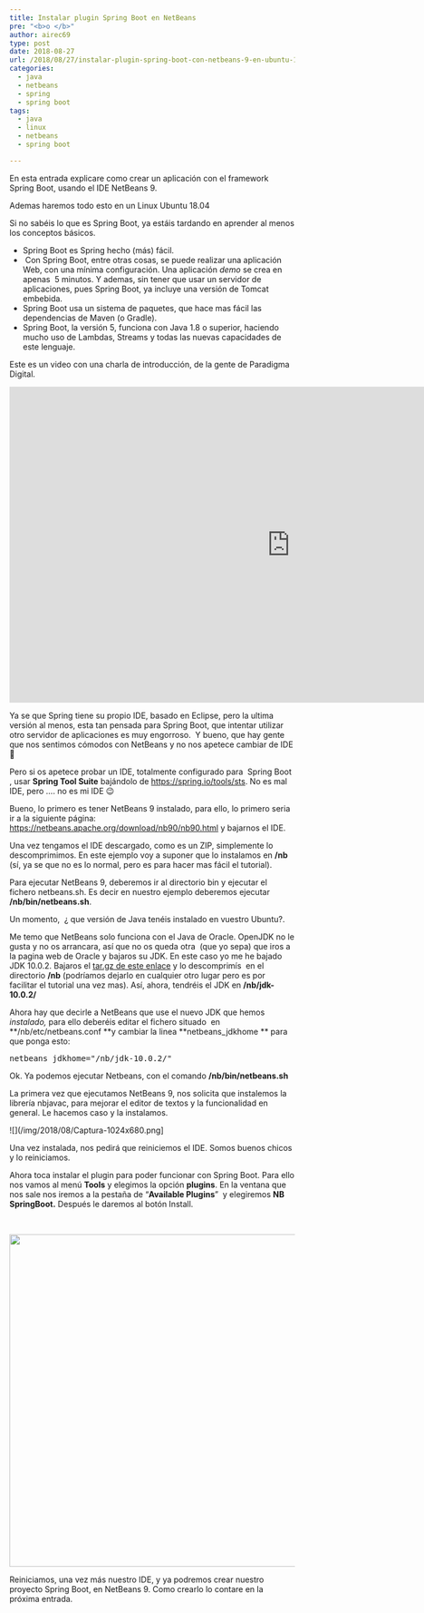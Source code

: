```yaml
---
title: Instalar plugin Spring Boot en NetBeans
pre: "<b>o </b>"
author: airec69
type: post
date: 2018-08-27
url: /2018/08/27/instalar-plugin-spring-boot-con-netbeans-9-en-ubuntu-18-04/
categories:
  - java
  - netbeans
  - spring
  - spring boot
tags:
  - java
  - linux
  - netbeans
  - spring boot

---
```

En esta entrada explicare como crear un aplicación con el framework Spring Boot, usando el IDE NetBeans 9.

Ademas haremos todo esto en un Linux Ubuntu 18.04

Si no sabéis lo que es Spring Boot, ya estáis tardando en aprender al menos los conceptos básicos.

  * Spring Boot es Spring hecho (más) fácil.
  *  Con Spring Boot, entre otras cosas, se puede realizar una aplicación Web, con una mínima configuración. Una aplicación _demo_ se crea en apenas  5 minutos. Y ademas, sin tener que usar un servidor de aplicaciones, pues Spring Boot, ya incluye una versión de Tomcat embebida.
  * Spring Boot usa un sistema de paquetes, que hace mas fácil las dependencias de Maven (o Gradle).
  * Spring Boot, la versión 5, funciona con Java 1.8 o superior, haciendo mucho uso de Lambdas, Streams y todas las nuevas capacidades de este lenguaje.

Este es un video con una charla de introducción, de la gente de Paradigma Digital.

<p><iframe src="https://www.youtube.com/embed/4HGGRLigGTM" allow="autoplay; encrypted-media" allowfullscreen="" width="990" height="557" frameborder="0"></iframe></p>

Ya se que Spring tiene su propio IDE, basado en Eclipse, pero la ultima versión al menos, esta tan pensada para Spring Boot, que intentar utilizar otro servidor de aplicaciones es muy engorroso.  Y bueno, que hay gente que nos sentimos cómodos con NetBeans y no nos apetece cambiar de IDE 🙂

Pero si os apetece probar un IDE, totalmente configurado para  Spring Boot , usar **Spring Tool Suite** bajándolo de <a href="https://spring.io/tools/sts" target="_blank" rel="noopener">https://spring.io/tools/sts</a>. No es mal IDE, pero &#8230;. no es mi IDE 😉

Bueno, lo primero es tener NetBeans 9 instalado, para ello, lo primero seria ir a la siguiente página: <a href="https://netbeans.apache.org/download/nb90/nb90.html" target="_blank" rel="noopener">https://netbeans.apache.org/download/nb90/nb90.html</a> y bajarnos el IDE.

Una vez tengamos el IDE descargado, como es un ZIP, simplemente lo descomprimimos. En este ejemplo voy a suponer que lo instalamos en **/nb** (sí, ya se que no es lo normal, pero es para hacer mas fácil el tutorial).

Para ejecutar NetBeans 9, deberemos ir al directorio bin y ejecutar el fichero netbeans.sh. Es decir en nuestro ejemplo deberemos ejecutar **/nb/bin/netbeans.sh**.

Un momento,  ¿ que versión de Java tenéis instalado en vuestro Ubuntu?.

Me temo que NetBeans solo funciona con el Java de Oracle. OpenJDK no le gusta y no os arrancara, así que no os queda otra  (que yo sepa) que iros a la pagina web de Oracle y bajaros su JDK. En este caso yo me he bajado JDK 10.0.2. Bajaros el <a href="http://www.oracle.com/technetwork/java/javase/downloads/jdk10-downloads-4416644.html" target="_blank" rel="noopener">tar.gz de este enlace</a> y lo descomprimís  en el directorio **/nb** (podríamos dejarlo en cualquier otro lugar pero es por facilitar el tutorial una vez mas). Así, ahora, tendréis el JDK en **/nb/jdk-10.0.2/**

Ahora hay que decirle a NetBeans que use el nuevo JDK que hemos _instalado,_ para ello deberéis editar el fichero situado  en **/nb/etc/netbeans.conf **y cambiar la linea **netbeans_jdkhome ** para que ponga esto:

<pre>netbeans_jdkhome="/nb/jdk-10.0.2/"</pre>

Ok. Ya podemos ejecutar Netbeans, con el comando **/nb/bin/netbeans.sh**

La primera vez que ejecutamos NetBeans 9, nos solicita que instalemos la librería nbjavac, para mejorar el editor de textos y la funcionalidad en general. Le hacemos caso y la instalamos.

![](/img/2018/08/Captura-1024x680.png]

Una vez instalada, nos pedirá que reiniciemos el IDE. Somos buenos chicos y lo reiniciamos.

Ahora toca instalar el plugin para poder funcionar con Spring Boot. Para ello nos vamos al menú **Tools** y elegimos la opción **plugins**. En la ventana que nos sale nos iremos a la pestaña de &#8220;**Available Plugins**&#8221;  y elegiremos **NB SpringBoot.** Después le daremos al botón Install.

&nbsp;

<img class="alignnone size-full wp-image-124" src="http://www.profesor-p.com/wp-content/uploads/2018/08/Captura2.png" alt="" width="934" height="586" srcset="http://www.profesor-p.com/wp-content/uploads/2018/08/Captura2.png 934w, http://www.profesor-p.com/wp-content/uploads/2018/08/Captura2-300x188.png 300w, http://www.profesor-p.com/wp-content/uploads/2018/08/Captura2-768x482.png 768w" sizes="(max-width: 934px) 100vw, 934px" />

Reiniciamos, una vez más nuestro IDE, y ya podremos crear nuestro proyecto Spring Boot, en NetBeans 9. Como crearlo lo contare en la próxima entrada.